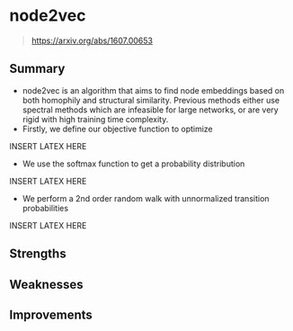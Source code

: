 # node2vec
> https://arxiv.org/abs/1607.00653

## Summary
- node2vec is an algorithm that aims to find node embeddings based on both
  homophily and structural similarity. Previous methods either use spectral methods which are infeasible for large networks, or are very rigid with high training time complexity.
- Firstly, we define our objective function to optimize

INSERT LATEX HERE

- We use the softmax function to get a probability distribution

INSERT LATEX HERE

- We perform a 2nd order random walk with unnormalized transition probabilities

INSERT LATEX HERE

## Strengths

## Weaknesses

## Improvements
